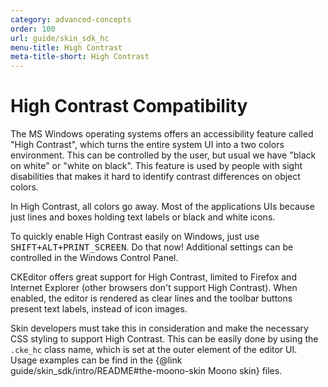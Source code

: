 ```yaml
---
category: advanced-concepts
order: 100
url: guide/skin_sdk_hc
menu-title: High Contrast
meta-title-short: High Contrast
---
```

<!--
Copyright (c) 2003-2020, CKSource - Frederico Knabben. All rights reserved.
For licensing, see LICENSE.md.
-->

# High Contrast Compatibility

The MS Windows operating systems offers an accessibility feature called "High Contrast", which turns the entire system UI into a two colors environment. This can be controlled by the user, but usual we have "black on white" or "white on black". This feature is used by people with sight disabilities that makes it hard to identify contrast differences on object colors.

In High Contrast, all colors go away. Most of the applications UIs because just lines and boxes holding text labels or black and white icons.

To quickly enable High Contrast easily on Windows, just use <kbd>SHIFT+ALT+PRINT_SCREEN</kbd>. Do that now! Additional settings can be controlled in the Windows Control Panel.

CKEditor offers great support for High Contrast, limited to Firefox and Internet Explorer (other browsers don't support High Contrast).  When enabled, the editor is rendered as clear lines and the toolbar buttons present text labels, instead of icon images.

Skin developers must take this in consideration and make the necessary CSS styling to support High Contrast. This can be easily done by using the `.cke_hc` class name, which is set at the outer element of the editor UI. Usage examples can be find in the {@link guide/skin_sdk/intro/README#the-moono-skin Moono skin} files.
